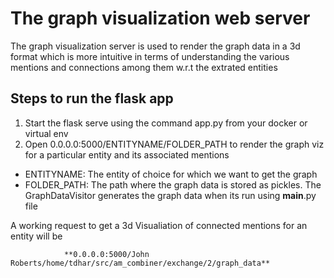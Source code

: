 # The graph visualization web server
The graph visualization server is used to render the graph data in a 3d format which is more intuitive in terms of understanding the various mentions and connections among them w.r.t the extrated entities

## Steps to run the flask app
1. Start the flask serve using the command app.py from your docker or virtual env
2. Open 0.0.0.0:5000/ENTITYNAME/FOLDER_PATH to render the graph viz for a particular entity and its associated mentions

*   ENTITYNAME: The entity of choice for which we want to get the graph
*   FOLDER_PATH: The path where the graph data is stored as pickles. The GraphDataVisitor generates the graph data when its run using __main__.py file

A working request to get a 3d Visualiation of connected mentions for an entity will be

                **0.0.0.0:5000/John Roberts/home/tdhar/src/am_combiner/exchange/2/graph_data**